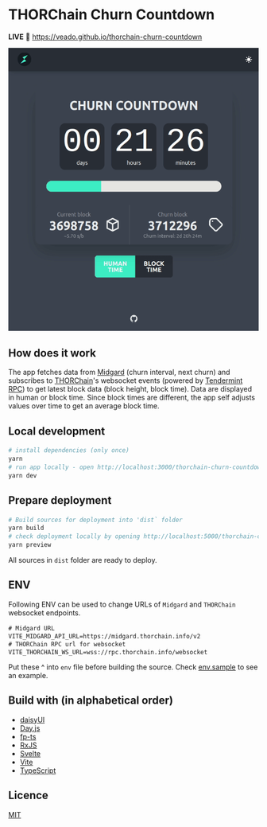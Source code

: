# THORChain Churn Countdown

**LIVE** :eyes: https://veado.github.io/thorchain-churn-countdown

![Preview](./wiki/preview2.gif)

## How does it work

The app fetches data from [Midgard](https://midgard.thorchain.info/v2/doc) (churn interval, next churn) and subscribes to [THORChain](https://docs.thorchain.org/)'s websocket events (powered by [Tendermint RPC](https://docs.tendermint.com/master/rpc/#/Websocket)) to get latest block data (block height, block time). Data are displayed in human or block time. Since block times are different, the app self adjusts values over time to get an average block time.

## Local development

```bash
# install dependencies (only once)
yarn
# run app locally - open http://localhost:3000/thorchain-churn-countdown/
yarn dev
```

## Prepare deployment

```bash
# Build sources for deployment into 'dist` folder
yarn build
# check deployment locally by opening http://localhost:5000/thorchain-churn-countdown/
yarn preview
```

All sources in `dist` folder are ready to deploy.

## ENV

Following ENV can be used to change URLs of `Midgard` and `THORChain` websocket endpoints.

```
# Midgard URL
VITE_MIDGARD_API_URL=https://midgard.thorchain.info/v2
# THORChain RPC url for websocket
VITE_THORCHAIN_WS_URL=wss://rpc.thorchain.info/websocket
```

Put these ^ into `env` file before building the source. Check [env.sample](env.sample) to see an example.

## Build with (in alphabetical order)

- [daisyUI](https://daisyui.com)
- [Day.js](https://day.js.org)
- [fp-ts](https://gcanti.github.io/fp-ts/)
- [RxJS](https://rxjs.dev)
- [Svelte](https://svelte.dev)
- [Vite](https://vitejs.dev/)
- [TypeScript](https://www.typescriptlang.org/)

## Licence

[MIT](./LICENSE)
